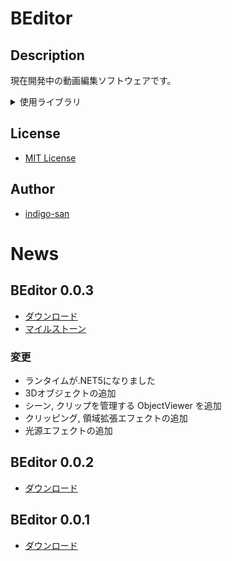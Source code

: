 # BEditor

## Description
現在開発中の動画編集ソフトウェアです。

<details>
<summary>使用ライブラリ</summary>

## 使用ライブラリ
* [.NET runtime](https://github.com/dotnet/runtime)

### BEditor.Core
* [OpenTK](https://github.com/opentk/opentk)
* [System.Reactive](https://github.com/dotnet/reactive)

### BEditor.Media
* [FFmpeg.AutoGen](https://github.com/Ruslan-B/FFmpeg.AutoGen)
* [NAudio](https://github.com/naudio/NAudio)

### BEditor.Drawing
* [SkiaSharp](https://github.com/mono/SkiaSharp)

### BEditor.Settings

</details>

## License

* [MIT License](https://github.com/indigo-san/BEditor/blob/main/LICENSE)

## Author

* [indigo-san](https://github.com/indigo-san)

# News

## BEditor 0.0.3

* [ダウンロード](https://github.com/indigo-san/BEditor/releases/tag/v0.0.3-alpha)
* [マイルストーン](https://github.com/indigo-san/BEditor/milestone/1)

### 変更

* ランタイムが.NET5になりました
* 3Dオブジェクトの追加
* シーン, クリップを管理する ObjectViewer を追加
* クリッピング, 領域拡張エフェクトの追加
* 光源エフェクトの追加


## BEditor 0.0.2

* [ダウンロード](https://drive.google.com/file/d/15BZabYO3jz_bGCnBT3IyMnxiJWHLAb-o/view?usp=sharing)

## BEditor 0.0.1

* [ダウンロード](https://drive.google.com/file/d/19w8gj_la7JAaCQjlEVldbbpos9xyMjrL/view?usp=sharing)